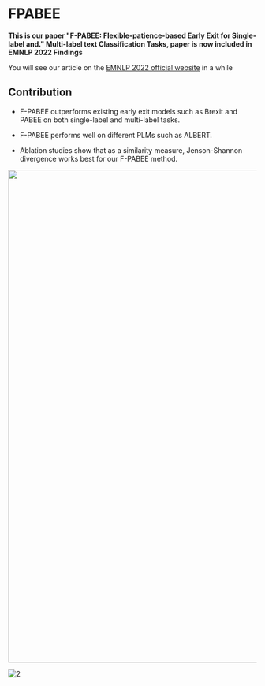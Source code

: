 # FPABEE
**This is our paper "F-PABEE: Flexible-patience-based Early Exit for Single-label and." Multi-label text Classification Tasks, paper is now included in EMNLP 2022 Findings**

You will see our article on the [EMNLP 2022 official website](https://2022.emnlp.org/) in a while

## Contribution
* F-PABEE outperforms existing early exit models such as Brexit and PABEE on both single-label and multi-label tasks.

* F-PABEE performs well on different PLMs such as ALBERT.

* Ablation studies show that as a similarity measure, Jenson-Shannon divergence works best for our F-PABEE method.

<div align=center><img src="https://user-images.githubusercontent.com/88324880/199749657-4e8cade1-7c7e-496d-b348-b0e3a87d047b.png" width="1000"></div>

![2](https://user-images.githubusercontent.com/88324880/199749661-407f2d6e-af5d-4631-bee9-abbd434c198b.jpg)

